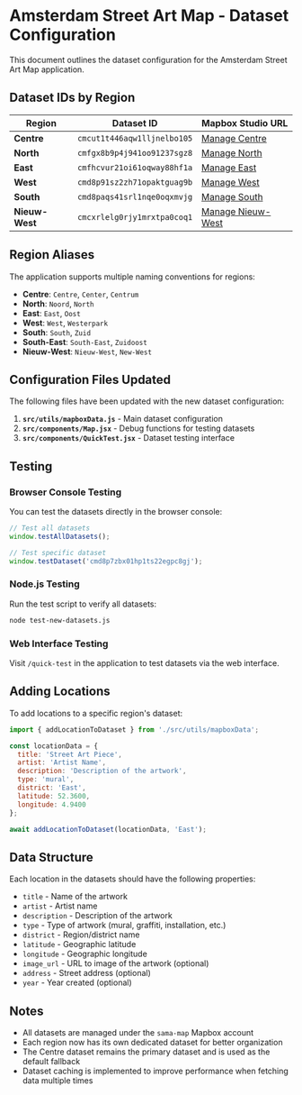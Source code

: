 # Amsterdam Street Art Map - Dataset Configuration

This document outlines the dataset configuration for the Amsterdam Street Art Map application.

## Dataset IDs by Region

| Region | Dataset ID | Mapbox Studio URL |
|--------|------------|-------------------|
| **Centre** | `cmcut1t446aqw1lljnelbo105` | [Manage Centre](https://studio.mapbox.com/datasets/cmcut1t446aqw1lljnelbo105) |
| **North** | `cmfgx8b9p4j941oo91237sgz8` | [Manage North](https://studio.mapbox.com/datasets/cmfgx8b9p4j941oo91237sgz8) |
| **East** | `cmfhcvur21oi61oqway88hf1a` | [Manage East](https://studio.mapbox.com/datasets/cmfhcvur21oi61oqway88hf1a) |
| **West** | `cmd8p91sz2zh71opaktguag9b` | [Manage West](https://studio.mapbox.com/datasets/cmd8p91sz2zh71opaktguag9b) |
| **South** | `cmd8paqs41srl1nqe0oqxmvjg` | [Manage South](https://studio.mapbox.com/datasets/cmd8paqs41srl1nqe0oqxmvjg) |
| **Nieuw-West** | `cmcxrlelg0rjy1mrxtpa0coq1` | [Manage Nieuw-West](https://studio.mapbox.com/datasets/cmcxrlelg0rjy1mrxtpa0coq1) |

## Region Aliases

The application supports multiple naming conventions for regions:

- **Centre**: `Centre`, `Center`, `Centrum`
- **North**: `Noord`, `North`
- **East**: `East`, `Oost`
- **West**: `West`, `Westerpark`
- **South**: `South`, `Zuid`
- **South-East**: `South-East`, `Zuidoost`
- **Nieuw-West**: `Nieuw-West`, `New-West`

## Configuration Files Updated

The following files have been updated with the new dataset configuration:

1. **`src/utils/mapboxData.js`** - Main dataset configuration
2. **`src/components/Map.jsx`** - Debug functions for testing datasets
3. **`src/components/QuickTest.jsx`** - Dataset testing interface

## Testing

### Browser Console Testing

You can test the datasets directly in the browser console:

```javascript
// Test all datasets
window.testAllDatasets();

// Test specific dataset
window.testDataset('cmd8p7zbx01hp1ts22egpc8gj');
```

### Node.js Testing

Run the test script to verify all datasets:

```bash
node test-new-datasets.js
```

### Web Interface Testing

Visit `/quick-test` in the application to test datasets via the web interface.

## Adding Locations

To add locations to a specific region's dataset:

```javascript
import { addLocationToDataset } from './src/utils/mapboxData';

const locationData = {
  title: 'Street Art Piece',
  artist: 'Artist Name',
  description: 'Description of the artwork',
  type: 'mural',
  district: 'East',
  latitude: 52.3600,
  longitude: 4.9400
};

await addLocationToDataset(locationData, 'East');
```

## Data Structure

Each location in the datasets should have the following properties:

- `title` - Name of the artwork
- `artist` - Artist name
- `description` - Description of the artwork
- `type` - Type of artwork (mural, graffiti, installation, etc.)
- `district` - Region/district name
- `latitude` - Geographic latitude
- `longitude` - Geographic longitude
- `image_url` - URL to image of the artwork (optional)
- `address` - Street address (optional)
- `year` - Year created (optional)

## Notes

- All datasets are managed under the `sama-map` Mapbox account
- Each region now has its own dedicated dataset for better organization
- The Centre dataset remains the primary dataset and is used as the default fallback
- Dataset caching is implemented to improve performance when fetching data multiple times 